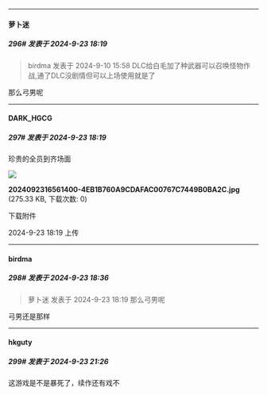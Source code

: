 ﻿
*****

####  萝卜迷  
##### 296#       发表于 2024-9-23 18:19

<blockquote>birdma 发表于 2024-9-10 15:58
DLC给白毛加了种武器可以召唤怪物作战,通了DLC没剧情但可以上场使用就是了</blockquote>
那么弓男呢

*****

####  DARK_HGCG  
##### 297#       发表于 2024-9-23 18:19

珍贵的全员到齐场面

<img src="https://img.saraba1st.com/forum/202409/23/181946suaoqdtyu878kui4.jpg" referrerpolicy="no-referrer">

<strong>2024092316561400-4EB1B760A9CDAFAC00767C7449B0BA2C.jpg</strong> (275.33 KB, 下载次数: 0)

下载附件

2024-9-23 18:19 上传


*****

####  birdma  
##### 298#       发表于 2024-9-23 18:36

<blockquote>萝卜迷 发表于 2024-9-23 18:19
那么弓男呢</blockquote>
弓男还是那样


*****

####  hkguty  
##### 299#       发表于 2024-9-23 21:26

这游戏是不是暴死了，续作还有戏不

